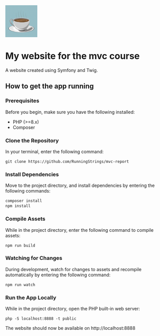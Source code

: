 <img src="./public/img/coffee-color.png" alt="coffee cup" width="100"/>

My website for the mvc course
==========================

A website created using Symfony and Twig.

How to get the app running
--------------------------

### Prerequisites

Before you begin, make sure you have the following installed:

- PHP (>=8.x)
- Composer

### Clone the Repository

In your terminal, enter the following command:

```
git clone https://github.com/RunningStrings/mvc-report
```

### Install Dependencies

Move to the project directory, and install dependencies by entering the following commands:

```
composer install
npm install
```

### Compile Assets

While in the project directory, enter the following command to compile assets:

```
npm run build
```

### Watching for Changes

During development, watch for changes to assets and recompile automatically by entering the following command:

```
npm run watch
```

### Run the App Locally

While in the project directory, open the PHP built-in web server:

```
php -S localhost:8888 -t public
```

The website should now be available on http://localhost:8888